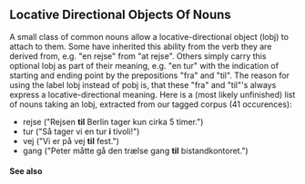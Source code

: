## Locative Directional Objects Of Nouns ##

A small class of common nouns allow a locative-directional object (lobj) to attach to them. Some have inherited this ability from the verb they are derived from, e.g. "en rejse" from "at rejse". Others simply carry this optional lobj as part of their meaning, e.g. "en tur" with the indication of starting and ending point by the prepositions "fra" and "til". The reason for using the label lobj instead of pobj is, that these "fra" and "til"'s always express a locative-directional meaning. Here is a (most likely unfinished) list of nouns taking an lobj, extracted from our tagged corpus (41 occurences):

  * rejse ("Rejsen **til** Berlin tager kun cirka 5 timer.")
  * tur ("Så tager vi en tur **i** tivoli!")
  * vej ("Vi er på vej **til** fest.")
  * gang ("Peter måtte gå den trælse gang **til** bistandkontoret.")


#### See also ####

